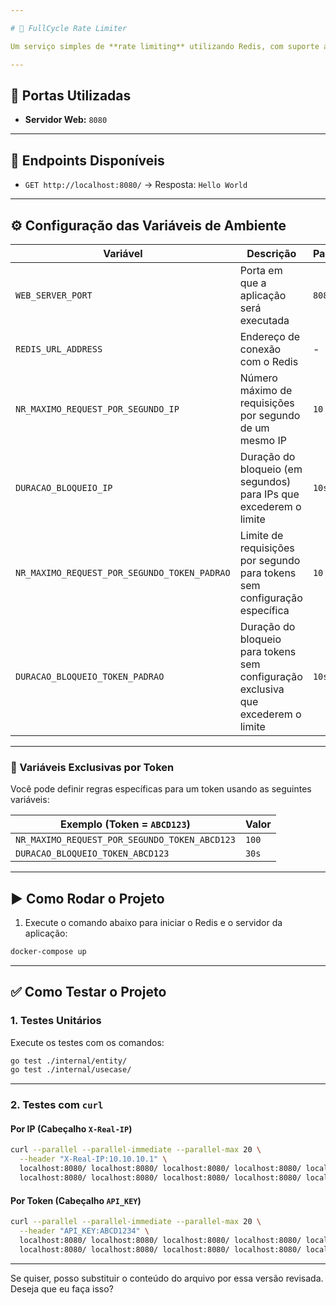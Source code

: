 ```yaml
---

# 🚦 FullCycle Rate Limiter

Um serviço simples de **rate limiting** utilizando Redis, com suporte a limitação por IP ou por Token, configurável por variáveis de ambiente.

---
```


## 🔌 Portas Utilizadas

* **Servidor Web:** `8080`

---

## 📡 Endpoints Disponíveis

* `GET http://localhost:8080/` → Resposta: `Hello World`

---

## ⚙️ Configuração das Variáveis de Ambiente

| Variável                                     | Descrição                                                                         | Padrão |
| -------------------------------------------- | --------------------------------------------------------------------------------- | ------ |
| `WEB_SERVER_PORT`                            | Porta em que a aplicação será executada                                           | `8080` |
| `REDIS_URL_ADDRESS`                          | Endereço de conexão com o Redis                                                   | -      |
| `NR_MAXIMO_REQUEST_POR_SEGUNDO_IP`           | Número máximo de requisições por segundo de um mesmo IP                           | `10`   |
| `DURACAO_BLOQUEIO_IP`                        | Duração do bloqueio (em segundos) para IPs que excederem o limite                 | `10s`  |
| `NR_MAXIMO_REQUEST_POR_SEGUNDO_TOKEN_PADRAO` | Limite de requisições por segundo para tokens sem configuração específica         | `10`   |
| `DURACAO_BLOQUEIO_TOKEN_PADRAO`              | Duração do bloqueio para tokens sem configuração exclusiva que excederem o limite | `10s`  |

---

### 🔐 Variáveis Exclusivas por Token

Você pode definir regras específicas para um token usando as seguintes variáveis:

| Exemplo (Token = `ABCD123`)                   | Valor |
| --------------------------------------------- | ----- |
| `NR_MAXIMO_REQUEST_POR_SEGUNDO_TOKEN_ABCD123` | `100` |
| `DURACAO_BLOQUEIO_TOKEN_ABCD123`              | `30s` |

---

## ▶️ Como Rodar o Projeto

1. Execute o comando abaixo para iniciar o Redis e o servidor da aplicação:

```bash
docker-compose up
```

---

## ✅ Como Testar o Projeto

### 1. Testes Unitários

Execute os testes com os comandos:

```bash
go test ./internal/entity/
go test ./internal/usecase/
```

---

### 2. Testes com `curl`

#### Por IP (Cabeçalho `X-Real-IP`)

```bash
curl --parallel --parallel-immediate --parallel-max 20 \
  --header "X-Real-IP:10.10.10.1" \
  localhost:8080/ localhost:8080/ localhost:8080/ localhost:8080/ localhost:8080/ \
  localhost:8080/ localhost:8080/ localhost:8080/ localhost:8080/ localhost:8080/
```

#### Por Token (Cabeçalho `API_KEY`)

```bash
curl --parallel --parallel-immediate --parallel-max 20 \
  --header "API_KEY:ABCD1234" \
  localhost:8080/ localhost:8080/ localhost:8080/ localhost:8080/ localhost:8080/ \
  localhost:8080/ localhost:8080/ localhost:8080/ localhost:8080/ localhost:8080/
```

---

Se quiser, posso substituir o conteúdo do arquivo por essa versão revisada. Deseja que eu faça isso?
